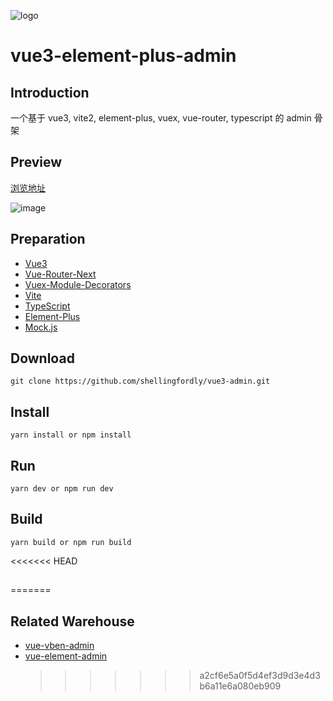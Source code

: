 ![logo](https://user-images.githubusercontent.com/39196952/145187616-ab489c68-39d5-4d3e-bfbb-c8c8bc78737b.jpg)

# vue3-element-plus-admin

## Introduction

一个基于 vue3, vite2, element-plus, vuex, vue-router, typescript 的 admin 骨架

## Preview

[浏览地址](https://shellingfordly.github.io/vue3-element-plus-admin)

![image](https://user-images.githubusercontent.com/39196952/145184003-0223d420-d83c-494c-b1cb-423815523065.png)

## Preparation

- [Vue3](https://v3.vuejs.org/)
- [Vue-Router-Next](https://next.router.vuejs.org/)
- [Vuex-Module-Decorators](https://github.com/championswimmer/vuex-module-decorators)
- [Vite](https://vitejs.dev/)
- [TypeScript](https://www.typescriptlang.org/)
- [Element-Plus](https://element-plus.gitee.io/zh-CN/)
- [Mock.js](https://github.com/nuysoft/Mock)

## Download

```
git clone https://github.com/shellingfordly/vue3-admin.git
```

## Install

```
yarn install or npm install
```

## Run

```
yarn dev or npm run dev
```

## Build

```
yarn build or npm run build
```

<<<<<<< HEAD

##

=======

## Related Warehouse

- [vue-vben-admin](https://github.com/anncwb/vue-vben-admin)
- [vue-element-admin](https://github.com/PanJiaChen/vue-element-admin)
  > > > > > > > a2cf6e5a0f5d4ef3d9d3e4d3b6a11e6a080eb909
